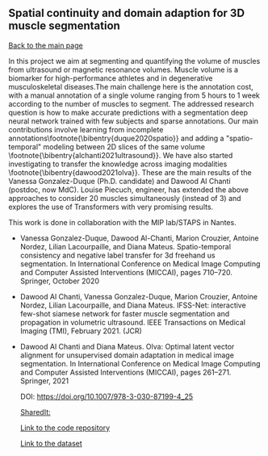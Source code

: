 ## Spatial continuity and domain adaption for 3D muscle segmentation

[Back to the main page](https://dcml-cn.github.io/)

In this project we aim at segmenting and quantifying the volume of muscles from ultrasound or magnetic resonance volumes. Muscle volume is a biomarker for high-performance athletes and in degenerative musculoskeletal diseases.The main challenge here is the annotation cost, with a manual annotation of a single volume ranging from 5 hours to 1 week according to the number of muscles to segment.  The addressed research question  is how to make accurate predictions with a segmentation deep neural network trained with few subjects and sparse annotations.  Our main contributions involve learning from incomplete annotations\footnote{\bibentry{duque2020spatio}} and adding a "spatio-temporal" modeling  between 2D slices of the same volume \footnote{\bibentry{alchanti2021ultrasound}}.
We have also started investigating to transfer the knowledge across imaging modalities \footnote{\bibentry{dawood2021olva}}. These are the main results of the Vanessa Gonzalez-Duque (Ph.D. candidate) and Dawood Al Chanti (postdoc, now MdC).  Louise Piecuch,  engineer,  has extended the above approaches to consider 20 muscles simultaneously (instead of 3) and explores the use of Transformers with very promising results.

This work is done in collaboration with the MIP lab/STAPS  in Nantes. 

* Vanessa Gonzalez-Duque, Dawood Al-Chanti, Marion Crouzier, Antoine Nordez, Lilian Lacourpaille, and Diana Mateus.
Spatio-temporal consistency and negative label transfer for 3d freehand us segmentation. In International Conference
on Medical Image Computing and Computer Assisted Interventions (MICCAI), pages 710–720. Springer, October 2020

* Dawood Al Chanti, Vanessa Gonzalez-Duque, Marion Crouzier, Antoine Nordez, Lilian Lacourpaille, and Diana Mateus.
IFSS-Net: interactive few-shot siamese network for faster muscle segmentation and propagation in volumetric ultrasound.
IEEE Transactions on Medical Imaging (TMI), February 2021. (JCR)

* Dawood Al Chanti and Diana Mateus. Olva: Optimal latent vector alignment for unsupervised domain adaptation in
medical image segmentation. In International Conference on Medical Image Computing and Computer Assisted Interventions
(MICCAI), pages 261–271. Springer, 2021

  DOI: https://doi.org/10.1007/978-3-030-87199-4_25
  
  [SharedIt:](https://rdcu.be/cyl38)
  
  [Link to the code repository](https://github.com/DawoodChanti/OLVA)

  [Link to the dataset](https://zmiclab.github.io/projects/mmwhs/)
